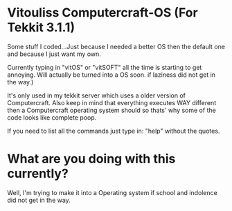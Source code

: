 # Vitouliss Computercraft-OS (For Tekkit 3.1.1)

Some stuff I coded...Just because I needed a better OS then the default one and because I just want my own. 

Currently typing in "vitOS" or "vitSOFT" all the time is starting to get annoying. Will actually be turned into a OS soon.
if laziness did not get in the way.) 

It's only used in my tekkit server which uses a older version of Computercraft. Also keep in mind that everything 
executes WAY different then a Computercraft operating system should so thats' why some of the code looks like complete 
poop. 

If you need to list all the commands just type in: "help" without the quotes.

# What are you doing with this currently?

Well, I'm trying to make it into a Operating system if school and indolence did not get in the way. 

